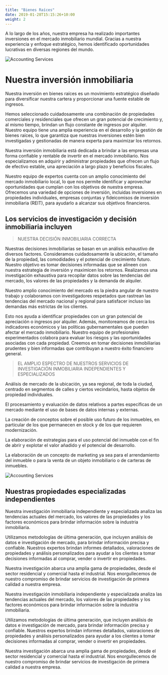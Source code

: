 ```yaml
---
title: "Bienes Raíces"
date: 2019-01-28T15:15:26+10:00
weight: 2
---
```


A lo largo de los años, nuestra empresa ha realizado importantes inversiones en el mercado inmobiliario mundial. Gracias a nuestra experiencia y enfoque estratégico, hemos identificado oportunidades lucrativas en diversas regiones del mundo.


![Accounting Services](/victoryjacklimited/images/fondos-inversion.jpg)

# Nuestra inversión inmobiliaria

Nuestra inversión en bienes raíces es un movimiento estratégico diseñado para diversificar nuestra cartera y proporcionar una fuente estable de ingresos.

Hemos seleccionado cuidadosamente una combinación de propiedades comerciales y residenciales que ofrecen un gran potencial de crecimiento y, al mismo tiempo, brindan un flujo constante de ingresos por alquiler. Nuestro equipo tiene una amplia experiencia en el desarrollo y la gestión de bienes raíces, lo que garantiza que nuestras inversiones estén bien investigadas y gestionadas de manera experta para maximizar los retornos.

Nuestra inversión inmobiliaria está dedicada a brindar a las empresas una forma confiable y rentable de invertir en el mercado inmobiliario. Nos especializamos en adquirir y administrar propiedades que ofrecen un flujo de efectivo estable, una apreciación a largo plazo y beneficios fiscales.

Nuestro equipo de expertos cuenta con un amplio conocimiento del mercado inmobiliario local, lo que nos permite identificar y aprovechar oportunidades que cumplan con los objetivos de nuestra empresa. Ofrecemos una variedad de opciones de inversión, incluidas inversiones en propiedades individuales, empresas conjuntas y fideicomisos de inversión inmobiliaria (REIT), para ayudarlo a alcanzar sus objetivos financieros.

## Los servicios de investigación y decisión inmobiliaria incluyen

> NUESTRA DECISIÓN INMOBILIARIA CORRECTA

Nuestras decisiones inmobiliarias se basan en un análisis exhaustivo de diversos factores. Consideramos cuidadosamente la ubicación, el tamaño de la propiedad, las comodidades y el potencial de crecimiento futuro. Nuestro objetivo es tomar decisiones informadas que se alineen con nuestra estrategia de inversión y maximicen los retornos. Realizamos una investigación exhaustiva para recopilar datos sobre las tendencias del mercado, los valores de las propiedades y la demanda de alquiler.

Nuestro amplio conocimiento del mercado es la piedra angular de nuestro trabajo y colaboramos con investigadores respetados que rastrean las tendencias del mercado nacional y regional para satisfacer incluso las demandas más estrictas de los clientes.

Esto nos ayuda a identificar propiedades con un gran potencial de apreciación o ingresos por alquiler. Además, monitoreamos de cerca los indicadores económicos y las políticas gubernamentales que pueden afectar el mercado inmobiliario. Nuestro equipo de profesionales experimentados colabora para evaluar los riesgos y las oportunidades asociadas con cada propiedad. Creemos en tomar decisiones inmobiliarias prudentes y bien informadas que contribuyan a nuestro éxito financiero general.

> EL AMPLIO ESPECTRO DE NUESTROS SERVICIOS DE INVESTIGACIÓN INMOBILIARIA INDEPENDIENTES Y ESPECIALIZADOS

Análisis de mercado de la ubicación, ya sea regional, de toda la ciudad, centrado en segmentos de calles y ciertos vecindarios, hasta objetos de propiedad individuales.

El procesamiento y evaluación de datos relativos a partes específicas de un mercado mediante el uso de bases de datos internas y externas.

La creación de conceptos sobre el posible uso futuro de los inmuebles, en particular de los que permanecen en stock y de los que requieren modernización.

La elaboración de estrategias para el uso potencial del inmueble con el fin de abrir y explotar el valor añadido y el potencial de desarrollo.

La elaboración de un concepto de marketing ya sea para el arrendamiento del inmueble o para la venta de un objeto inmobiliario o de carteras de inmuebles.

![Accounting Services](/victoryjacklimited/images/fondos-inversion.jpg)

## Nuestras propiedades especializadas independientes 

Nuestra investigación inmobiliaria independiente y especializada analiza las tendencias actuales del mercado, los valores de las propiedades y los factores económicos para brindar información sobre la industria inmobiliaria.

Utilizamos metodologías de última generación, que incluyen análisis de datos e investigación de mercado, para brindar información precisa y confiable. Nuestros expertos brindan informes detallados, valoraciones de propiedades y análisis personalizados para ayudar a los clientes a tomar decisiones informadas al comprar, vender o invertir en propiedades.

Nuestra investigación abarca una amplia gama de propiedades, desde el sector residencial y comercial hasta el industrial. Nos enorgullecemos de nuestro compromiso de brindar servicios de investigación de primera calidad a nuestra empresa.

Nuestra investigación inmobiliaria independiente y especializada analiza las tendencias actuales del mercado, los valores de las propiedades y los factores económicos para brindar información sobre la industria inmobiliaria.

Utilizamos metodologías de última generación, que incluyen análisis de datos e investigación de mercado, para brindar información precisa y confiable. Nuestros expertos brindan informes detallados, valoraciones de propiedades y análisis personalizados para ayudar a los clientes a tomar decisiones informadas al comprar, vender o invertir en propiedades.

Nuestra investigación abarca una amplia gama de propiedades, desde el sector residencial y comercial hasta el industrial. Nos enorgullecemos de nuestro compromiso de brindar servicios de investigación de primera calidad a nuestra empresa.